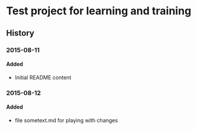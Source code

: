 # Test project for learning and training


## History


### 2015-08-11
#### Added
  - Initial README content


### 2015-08-12
#### Added
  - file sometext.md for playing with changes

